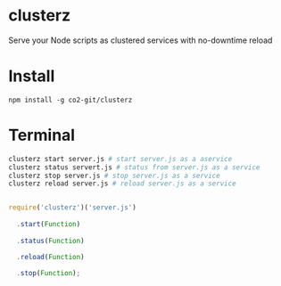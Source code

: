 clusterz
=======

Serve your Node scripts as clustered services with no-downtime reload

# Install

    npm install -g co2-git/clusterz

# Terminal

```bash
clusterz start server.js # start server.js as a aservice
clusterz status servert.js # status from server.js as a service
clusterz stop server.js # stop server.js as a service
clusterz reload server.js # reload server.js as a service
```

```js

require('clusterz')('server.js')
  
  .start(Function)
  
  .status(Function)

  .reload(Function)

  .stop(Function);
```

